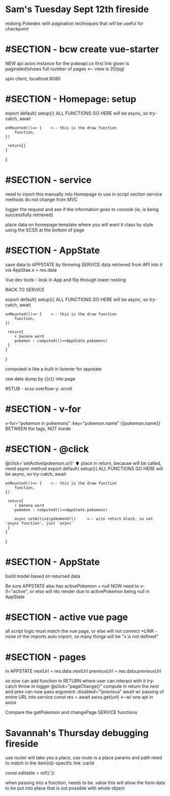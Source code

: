 # Sam's Tuesday Sept 12th fireside
redoing Pokedex with pagination techniques that will be useful for checkpoint

   # #SECTION - bcw create vue-starter

NEW api axios instance for the pokeapi.co
first link given is paginated(shows full number of pages <-- view is 20/pg)

spin client, localhost:8080

   # #SECTION - Homepage: setup

export default{
    setup(){
        ALL FUNCTIONS GO HERE
            will be async, so try-catch, await

    onMounted(()=> {    <-- this is the draw function
        function,
    })

     return{}
    }
}
   # #SECTION - service

   need to inport this manually into Homepage to use in script section
   service methods do not change from MVC
   
   logger the request and see if the information goes to console (ie, is being successfully retrieved)


place data on homepage template where you will want it
class by style using the SCSS at the bottom of page


   # #SECTION - AppState

save data to APPSTATE by throwing SERVICE data retrieved from API into it via AppStae.x = res.data

Vue dev tools - look in App and flip through lower nesting

BACK TO SERVICE

export default{
    setup(){
        ALL FUNCTIONS GO HERE
            will be async, so try-catch, await

    onMounted(()=> {    <-- this is the draw function
        function,
    })

     return{
        ⬇️ banana word
        pokemon : computed(()=>AppState.pokemons)
     }
    }
}

computed is like a built in listener for appstate

raw data dump by {{x}} into page

#STUB - scss
    overflow-y: scroll

   # #SECTION - v-for
   v-for="pokemon in pokemons" :key="pokemon.name"
   {{pokemon.name}} BETWEEN the tags, NOT inside

   # #SECTION - @click
   @click='setActive(pokemon.url)'
                ⬆️ place in return, because will be called, need async method
                export default{
    setup(){
        ALL FUNCTIONS GO HERE
            will be async, so try-catch, await

    onMounted(()=> {    <-- this is the draw function
        function,
    })

     return{
        ⬇️ banana word
        pokemon : computed(()=>AppState.pokemons)

        async setActive(pokemonUrl)     <-- w/in return block, so not 'async function', just 'async'
     }
    }
}
   # #SECTION - AppState
build model based on returned data


Be sure APPSTATE also has
    activePokemon = null
NOW need to v-if="active", or else will nto render due to activePokemon being null in AppState


   # #SECTION - active vue page

all script logic must match the vue page, or else will not connect
*LINK - none of the imports auto import, so many things will be "x is not defined"

   # #SECTION - pages

in APPSTATE
nextUrl = res.data.nextUrl
previousUrl = res.data.previousUrl

so now can add function in RETURN where user can interact with it
    try-catch
    throw in logger
    @click="pageChange()"
        compute in return the next and prev
            can now pass argument
                :disabled="!previous"
    await w/ passing of entire URL into service
        const res = await axios.get(url)    <--w/ one api in axios


Compare the getPokemon and changePage SERVICE functions


# Savannah's Thursday debugging fireside

use router will take you a place, use route is a place
params and path need to match in the item(id)-specific link :carId

const editable = ref({`})

when passing into a function, needs to be .value
this will allow the form data to be put into place that is not possible with whole object